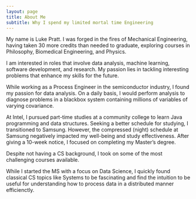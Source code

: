 ```yaml
---
layout: page
title: About Me
subtitle: Why I spend my limited mortal time Engineering 
---
```


My name is Luke Pratt. I was forged in the fires of Mechanical Engineering, having taken 30 more credits than needed to graduate, exploring courses in Philosophy, Biomedical Engineering, and Physics.

I am interested in roles that involve data analysis, machine learning, software development, and research. My passion lies in tackling interesting problems that enhance my skills for the future.

While working as a Process Engineer in the semiconductor industry, I found my passion for data analysis. On a daily basis, I would perform analysis to diagnose problems in a blackbox system containing millions of variables of varying covariance. 

At Intel, I pursued part-time studies at a community college to learn Java programming and data structures. Seeking a better schedule for studying, I transitioned to Samsung. However, the compressed (night) schedule at Samsung negatively impacted my well-being and study effectiveness. After giving a 10-week notice, I focused on completing my Master’s degree.

Despite not having a CS background, I took on some of the most challenging courses available. 

While I started the MS with a focus on Data Science, I quickly found classical CS topics like Systems to be fascinating and find the intuition to be useful for understanding how to process data in a distributed manner efficienctly.
                


